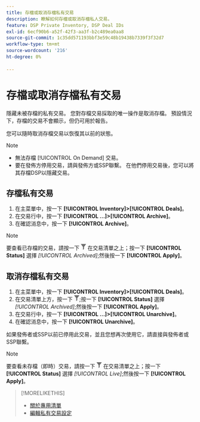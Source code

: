 ```yaml
---
title: 存檔或取消存檔私有交易
description: 瞭解如何存檔或取消存檔私人交易。
feature: DSP Private Inventory, DSP Deal IDs
exl-id: 6ecf90b6-a52f-42f3-aa3f-b2c489ea0aa8
source-git-commit: 1c35dd571193bbf3e59c48b19438b7339f3f32d7
workflow-type: tm+mt
source-wordcount: '216'
ht-degree: 0%

---
```


# 存檔或取消存檔私有交易

隱藏未被存檔的私有交易。 您對存檔交易採取的唯一操作是取消存檔。 預設情況下，存檔的交易不會顯示，但仍可用於報告。

您可以隨時取消存檔交易以恢復其以前的狀態。

>[!NOTE]
>
>* 無法存檔 [!UICONTROL On Demand] 交易。
>* 要在發佈方停用交易，請與發佈方或SSP聯繫。 在他們停用交易後，您可以將其存檔DSP以隱藏交易。


## 存檔私有交易

1. 在主菜單中，按一下 **[!UICONTROL Inventory]>[!UICONTROL Deals]**。
1. 在交易行中，按一下 **[!UICONTROL ...]>[!UICONTROL Archive]**。
1. 在確認消息中，按一下 **[!UICONTROL Archive]**。

>[!NOTE]
>
>要查看已存檔的交易，請按一下 ![篩選](/help/dsp/assets/filter.png) 在交易清單之上；按一下 **[!UICONTROL Status]** 選擇 *[!UICONTROL Archived]*;然後按一下 **[!UICONTROL Apply]**。<!-- Verify the text to apply the filter(s).)-->

## 取消存檔私有交易

1. 在主菜單中，按一下 **[!UICONTROL Inventory]>[!UICONTROL Deals]**。
1. 在交易清單上方，按一下 ![篩選](/help/dsp/assets/filter.png);按一下 **[!UICONTROL Status]** 選擇 *[!UICONTROL Archived]*;然後按一下 **[!UICONTROL Apply]**。<!-- Verify the text to apply the filter(s).)-->
1. 在交易行中，按一下 **[!UICONTROL ...]>[!UICONTROL Unarchive]**。
1. 在確認消息中，按一下 **[!UICONTROL Unarchive]**。

如果發佈者或SSP以前已停用此交易，並且您想再次使用它，請直接與發佈者或SSP聯繫。

>[!NOTE]
>
>要查看未存檔（即時）交易，請按一下 ![篩選](/help/dsp/assets/filter.png) 在交易清單之上；按一下 **[!UICONTROL Status]** 選擇 *[!UICONTROL Live]*;然後按一下 **[!UICONTROL Apply]**。<!-- Verify the text to apply the filter(s).)-->

>[!MORELIKETHIS]
>
>* [關於專用清單](private-inventory-about.md)
>* [編輯私有交易設定](/help/dsp/inventory/deal-id-edit.md)


